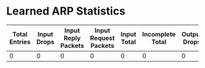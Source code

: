 
# Learned ARP Statistics
| Total Entries | Input Drops | Input Reply Packets | Input Request Packets | Input Total | Incomplete Total | Output Drops | Output Gratuitous Packets | Output Reply Packets | Output Request Packets | Output Total |
| ------------- | ----------- | ------------------- | --------------------- | ----------- | ---------------- | ------------ | ------------------------- | -------------------- | ---------------------- | ------------ |
| 0 | 0 | 0 | 0 | 0 | 0 | 0 | 2 | 0 | 10 | 12 |